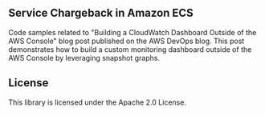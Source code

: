 ## Service Chargeback in Amazon ECS

Code samples related to "Building a CloudWatch Dashboard Outside of the AWS Console" blog post published on the AWS DevOps blog. This post demonstrates how to build a custom monitoring dashboard outside of the AWS Console by leveraging snapshot graphs.

## License

This library is licensed under the Apache 2.0 License. 
